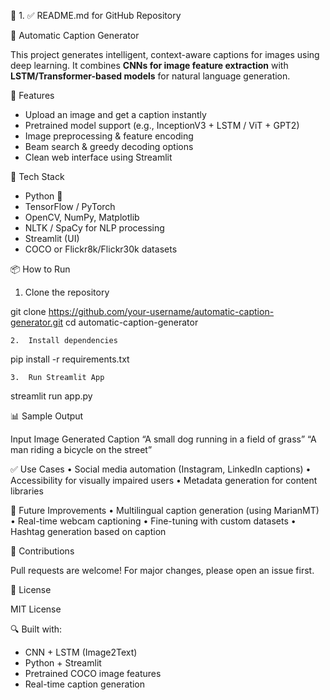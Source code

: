 📄 1. ✅ README.md for GitHub Repository

 📝 Automatic Caption Generator

This project generates intelligent, context-aware captions for images using deep learning. It combines **CNNs for image feature extraction** with **LSTM/Transformer-based models** for natural language generation.



 🚀 Features

- Upload an image and get a caption instantly
- Pretrained model support (e.g., InceptionV3 + LSTM / ViT + GPT2)
- Image preprocessing & feature encoding
- Beam search & greedy decoding options
- Clean web interface using Streamlit



 🧠 Tech Stack

- Python 🐍
- TensorFlow / PyTorch
- OpenCV, NumPy, Matplotlib
- NLTK / SpaCy for NLP processing
- Streamlit (UI)
- COCO or Flickr8k/Flickr30k datasets



📦 How to Run

1. Clone the repository

git clone https://github.com/your-username/automatic-caption-generator.git
cd automatic-caption-generator

	2.	Install dependencies

pip install -r requirements.txt

	3.	Run Streamlit App

streamlit run app.py




📊 Sample Output

Input Image	Generated Caption
	“A small dog running in a field of grass”
	“A man riding a bicycle on the street”




✅ Use Cases
	•	Social media automation (Instagram, LinkedIn captions)
	•	Accessibility for visually impaired users
	•	Metadata generation for content libraries



🧠 Future Improvements
	•	Multilingual caption generation (using MarianMT)
	•	Real-time webcam captioning
	•	Fine-tuning with custom datasets
	•	Hashtag generation based on caption



🤝 Contributions

Pull requests are welcome! For major changes, please open an issue first.

📄 License

MIT License


🔍 Built with:
- CNN + LSTM (Image2Text)
- Python + Streamlit
- Pretrained COCO image features
- Real-time caption generation




